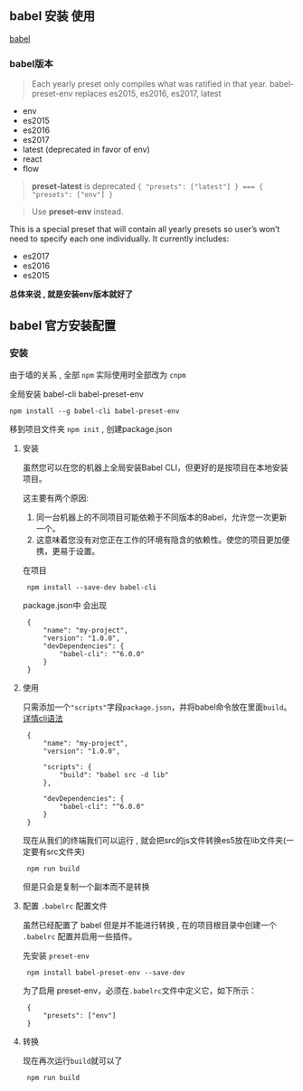 babel 安装 使用
----------------------------------

[babel](https://babeljs.io/)

### babel版本

> Each yearly preset only compiles what was ratified in that year. babel-preset-env replaces es2015, es2016, es2017, latest

* env
* es2015
* es2016
* es2017
* latest (deprecated in favor of env)
* react
* flow

> **preset-latest** is deprecated
`{ "presets": ["latest"] } === { "presets": ["env"] }`

> Use **preset-env** instead.

This is a special preset that will contain all yearly presets so user’s won’t need to specify each one individually.
It currently includes:

* es2017
* es2016
* es2015

**总体来说 , 就是安装env版本就好了**

## babel 官方安装配置

### 安装

由于墙的关系 , 全部 ` npm ` 实际使用时全部改为 ` cnpm `

全局安装 babel-cli babel-preset-env

    npm install --g babel-cli babel-preset-env

移到项目文件夹 ` npm init ` , 创建package.json

1. 安装

    虽然您可以在您的机器上全局安装Babel CLI，但更好的是按项目在本地安装项目。

    这主要有两个原因:

    1. 同一台机器上的不同项目可能依赖于不同版本的Babel，允许您一次更新一个。
    2. 这意味着您没有对您正在工作的环境有隐含的依赖性。使您的项目更加便携，更易于设置。

    在项目

        npm install --save-dev babel-cli

    package.json中 会出现

        {
            "name": "my-project",
            "version": "1.0.0",
            "devDependencies": {
                "babel-cli": "^6.0.0"
            }
        }

2. 使用

    只需添加一个`"scripts"`字段`package.json`，并将babel命令放在里面`build`。[详情cli语法](https://babeljs.io/docs/usage/cli/)

        {
            "name": "my-project",
            "version": "1.0.0",

            "scripts": {
                "build": "babel src -d lib"
            },

            "devDependencies": {
                "babel-cli": "^6.0.0"
            }
        }

    现在从我们的终端我们可以运行 , 就会把src的js文件转换es5放在lib文件夹(一定要有src文件夹)

        npm run build

    但是只会是复制一个副本而不是转换

3. 配置 ` .babelrc ` 配置文件

    虽然已经配置了 babel 但是并不能进行转换 , 在的项目根目录中创建一个 ` .babelrc ` 配置并启用一些插件。

    先安装 `preset-env`

        npm install babel-preset-env --save-dev

    为了启用 preset-env，必须在`.babelrc`文件中定义它，如下所示：

        {
            "presets": ["env"]
        }

4. 转换

    现在再次运行`build`就可以了

        npm run build

